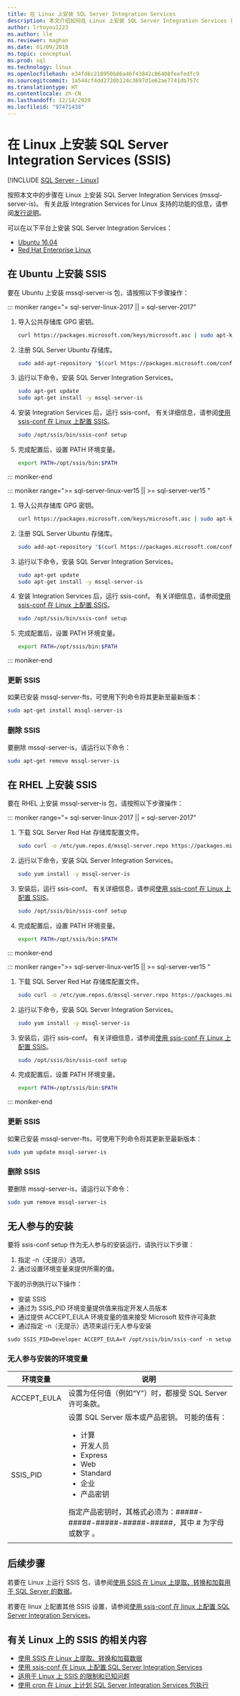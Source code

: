 ```yaml
---
title: 在 Linux 上安装 SQL Server Integration Services
description: 本文介绍如何在 Linux 上安装 SQL Server Integration Services (SSIS)。 可以在 Ubuntu 16.04 和 Red Hat Enterprise Linux 上安装 SSIS。
author: lrtoyou1223
ms.author: lle
ms.reviewer: maghan
ms.date: 01/09/2018
ms.topic: conceptual
ms.prod: sql
ms.technology: linux
ms.openlocfilehash: e34fd6c218950b86a46f43842c06408feefedfc9
ms.sourcegitcommit: 1a544cf4dd2720b124c3697d1e62ae7741db757c
ms.translationtype: HT
ms.contentlocale: zh-CN
ms.lasthandoff: 12/14/2020
ms.locfileid: "97471438"
---
```

# <a name="install-sql-server-integration-services-ssis-on-linux"></a>在 Linux 上安装 SQL Server Integration Services (SSIS)

[!INCLUDE [SQL Server - Linux](../includes/applies-to-version/sql-linux.md)]

按照本文中的步骤在 Linux 上安装 SQL Server Integration Services (mssql-server-is)。 有关此版 Integration Services for Linux 支持的功能的信息，请参阅[发行说明](sql-server-linux-release-notes.md)。

可以在以下平台上安装 SQL Server Integration Services：

- [Ubuntu 16.04](#ubuntu)
- [Red Hat Enterprise Linux](#RHEL)

## <a name="install-ssis-on-ubuntu"></a><a name="ubuntu"></a>在 Ubuntu 上安装 SSIS

要在 Ubuntu 上安装 mssql-server-is 包，请按照以下步骤操作：

<!--SQL Server 2017 on Linux-->
::: moniker range="= sql-server-linux-2017 || = sql-server-2017"

1. 导入公共存储库 GPG 密钥。

   ```bash
   curl https://packages.microsoft.com/keys/microsoft.asc | sudo apt-key add -
   ```

1. 注册 SQL Server Ubuntu 存储库。

   ```bash
   sudo add-apt-repository "$(curl https://packages.microsoft.com/config/ubuntu/16.04/mssql-server-2017.list)"
   ```

1. 运行以下命令，安装 SQL Server Integration Services。

   ```bash
   sudo apt-get update
   sudo apt-get install -y mssql-server-is
   ```

1. 安装 Integration Services 后，运行 ssis-conf。 有关详细信息，请参阅[使用 ssis-conf 在 Linux 上配置 SSIS](sql-server-linux-configure-ssis.md)。

   ```bash
   sudo /opt/ssis/bin/ssis-conf setup
   ```

1. 完成配置后，设置 PATH 环境变量。

   ```bash
   export PATH=/opt/ssis/bin:$PATH
   ```

::: moniker-end

<!--SQL Server 2019 on Linux-->
::: moniker range=">= sql-server-linux-ver15 || >= sql-server-ver15 "

1. 导入公共存储库 GPG 密钥。

   ```bash
   curl https://packages.microsoft.com/keys/microsoft.asc | sudo apt-key add -
   ```

1. 注册 SQL Server Ubuntu 存储库。

   ```bash
   sudo add-apt-repository "$(curl https://packages.microsoft.com/config/ubuntu/16.04/mssql-server-2019.list)"
   ```

1. 运行以下命令，安装 SQL Server Integration Services。

   ```bash
   sudo apt-get update
   sudo apt-get install -y mssql-server-is
   ```

1. 安装 Integration Services 后，运行 ssis-conf。 有关详细信息，请参阅[使用 ssis-conf 在 Linux 上配置 SSIS](sql-server-linux-configure-ssis.md)。

   ```bash
   sudo /opt/ssis/bin/ssis-conf setup
   ```

1. 完成配置后，设置 PATH 环境变量。

   ```bash
   export PATH=/opt/ssis/bin:$PATH
   ```

::: moniker-end

### <a name="update-ssis"></a>更新 SSIS

如果已安装 mssql-server-fts，可使用下列命令将其更新至最新版本：

```bash
sudo apt-get install mssql-server-is
```

### <a name="remove-ssis"></a>删除 SSIS

要删除 mssql-server-is，请运行以下命令：

```bash
sudo apt-get remove mssql-server-is
```

## <a name="install-ssis-on-rhel"></a><a name="RHEL"></a>在 RHEL 上安装 SSIS
要在 RHEL 上安装 mssql-server-is 包，请按照以下步骤操作：

<!--SQL Server 2017 on Linux-->
::: moniker range="= sql-server-linux-2017 || = sql-server-2017"

1. 下载 SQL Server Red Hat 存储库配置文件。

   ```bash
   sudo curl -o /etc/yum.repos.d/mssql-server.repo https://packages.microsoft.com/config/rhel/7/mssql-server-2017.repo
   ```

1. 运行以下命令，安装 SQL Server Integration Services。

   ```bash
   sudo yum install -y mssql-server-is
   ```

1. 安装后，运行 ssis-conf。 有关详细信息，请参阅[使用 ssis-conf 在 Linux 上配置 SSIS](sql-server-linux-configure-ssis.md)。

   ```bash
   sudo /opt/ssis/bin/ssis-conf setup
   ```

1. 完成配置后，设置 PATH 环境变量。

   ```bash
   export PATH=/opt/ssis/bin:$PATH
   ```

::: moniker-end

<!--SQL Server 2019 on Linux-->
::: moniker range=">= sql-server-linux-ver15 || >= sql-server-ver15 "

1. 下载 SQL Server Red Hat 存储库配置文件。

   ```bash
   sudo curl -o /etc/yum.repos.d/mssql-server.repo https://packages.microsoft.com/config/rhel/7/mssql-server-2019.repo
   ```

1. 运行以下命令，安装 SQL Server Integration Services。

   ```bash
   sudo yum install -y mssql-server-is
   ```

1. 安装后，运行 ssis-conf。 有关详细信息，请参阅[使用 ssis-conf 在 Linux 上配置 SSIS](sql-server-linux-configure-ssis.md)。

   ```bash
   sudo /opt/ssis/bin/ssis-conf setup
   ```

1. 完成配置后，设置 PATH 环境变量。

   ```bash
   export PATH=/opt/ssis/bin:$PATH
   ```

::: moniker-end

### <a name="update-ssis"></a>更新 SSIS

如果已安装 mssql-server-fts，可使用下列命令将其更新至最新版本：

```bash
sudo yum update mssql-server-is
```

### <a name="remove-ssis"></a>删除 SSIS
要删除 mssql-server-is，请运行以下命令：

```bash
sudo yum remove mssql-server-is
```

## <a name="unattended-installation"></a>无人参与的安装

要将 ssis-conf setup 作为无人参与的安装运行，请执行以下步骤：

1. 指定 -n（无提示）选项。
1. 通过设置环境变量来提供所需的值。

下面的示例执行以下操作：

- 安装 SSIS
- 通过为 SSIS_PID 环境变量提供值来指定开发人员版本
- 通过提供 ACCEPT_EULA 环境变量的值来接受 Microsoft 软件许可条款
- 通过指定 -n（无提示）选项来运行无人参与安装

```
sudo SSIS_PID=Developer ACCEPT_EULA=Y /opt/ssis/bin/ssis-conf -n setup 
```

### <a name="environment-variables-for-unattended-installation"></a>无人参与安装的环境变量

| 环境变量 | 说明 |
|---|---|
| ACCEPT_EULA | 设置为任何值（例如“Y”）时，都接受 SQL Server 许可条款。|
| SSIS_PID | 设置 SQL Server 版本或产品密钥。 可能的值有：<ul><li>计算</li><li>开发人员</li><li>Express</li><li>Web</li><li>Standard</li><li>企业</li><li>产品密钥</li></ul>指定产品密钥时，其格式必须为：#####-#####-#####-#####-#####，其中 # 为字母或数字     。  |
| | |

## <a name="next-steps"></a>后续步骤

若要在 Linux 上运行 SSIS 包，请参阅[使用 SSIS 在 Linux 上提取、转换和加载用于 SQL Server 的数据](sql-server-linux-migrate-ssis.md)。

若要在 linux 上配置其他 SSIS 设置，请参阅[使用 ssis-conf 在 linux 上配置 SQL Server Integration Services](sql-server-linux-configure-ssis.md)。

## <a name="related-content-about-ssis-on-linux"></a>有关 Linux 上的 SSIS 的相关内容

- [使用 SSIS 在 Linux 上提取、转换和加载数据](sql-server-linux-migrate-ssis.md)
- [使用 ssis-conf 在 Linux 上配置 SQL Server Integration Services](sql-server-linux-configure-ssis.md)
- [适用于 Linux 上 SSIS 的限制和已知问题](sql-server-linux-ssis-known-issues.md)
- [使用 cron 在 Linux 上计划 SQL Server Integration Services 包执行](sql-server-linux-schedule-ssis-packages.md)
